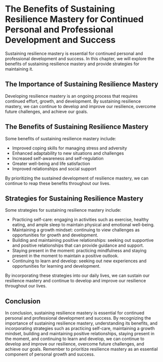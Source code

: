 The Benefits of Sustaining Resilience Mastery for Continued Personal and Professional Development and Success
========================================================================================================================================================

Sustaining resilience mastery is essential for continued personal and professional development and success. In this chapter, we will explore the benefits of sustaining resilience mastery and provide strategies for maintaining it.

The Importance of Sustaining Resilience Mastery
-----------------------------------------------

Developing resilience mastery is an ongoing process that requires continued effort, growth, and development. By sustaining resilience mastery, we can continue to develop and improve our resilience, overcome future challenges, and achieve our goals.

The Benefits of Sustaining Resilience Mastery
---------------------------------------------

Some benefits of sustaining resilience mastery include:

* Improved coping skills for managing stress and adversity
* Enhanced adaptability to new situations and challenges
* Increased self-awareness and self-regulation
* Greater well-being and life satisfaction
* Improved relationships and social support

By prioritizing the sustained development of resilience mastery, we can continue to reap these benefits throughout our lives.

Strategies for Sustaining Resilience Mastery
--------------------------------------------

Some strategies for sustaining resilience mastery include:

* Practicing self-care: engaging in activities such as exercise, healthy eating, and ample sleep to maintain physical and emotional well-being.
* Maintaining a growth mindset: continuing to view challenges as opportunities for growth and development.
* Building and maintaining positive relationships: seeking out supportive and positive relationships that can provide guidance and support.
* Staying present in the moment: practicing mindfulness and staying present in the moment to maintain a positive outlook.
* Continuing to learn and develop: seeking out new experiences and opportunities for learning and development.

By incorporating these strategies into our daily lives, we can sustain our resilience mastery and continue to develop and improve our resilience throughout our lives.

Conclusion
----------

In conclusion, sustaining resilience mastery is essential for continued personal and professional development and success. By recognizing the importance of sustaining resilience mastery, understanding its benefits, and incorporating strategies such as practicing self-care, maintaining a growth mindset, building and maintaining positive relationships, staying present in the moment, and continuing to learn and develop, we can continue to develop and improve our resilience, overcome future challenges, and achieve our goals. Remember to prioritize resilience mastery as an essential component of personal growth and success.
